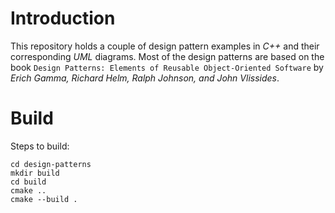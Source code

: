 # Introduction

This repository holds a couple of design pattern examples in <em>C++</em> and their corresponding <em>UML</em> diagrams. Most of the design patterns are based on the book `Design Patterns: Elements of Reusable Object-Oriented Software` by <em>Erich Gamma, Richard Helm, Ralph Johnson, and John Vlissides</em>.

# Build

Steps to build:
```shell
cd design-patterns
mkdir build
cd build
cmake ..
cmake --build .
```
